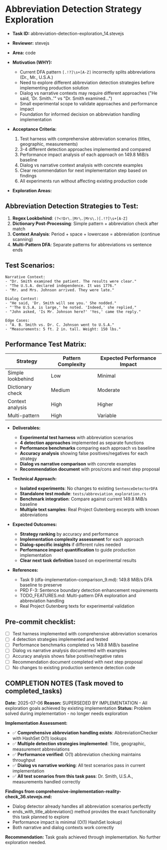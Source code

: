 # Abbreviation Detection Strategy Exploration

* **Task ID:** abbreviation-detection-exploration_14.stevejs
* **Reviewer:** stevejs
* **Area:** code
* **Motivation (WHY):**
  - Current DFA pattern `[.!?]\s+[A-Z]` incorrectly splits abbreviations (Dr., Mr., U.S.A.)
  - Need to explore different abbreviation detection strategies before implementing production solution
  - Dialog vs narrative contexts may require different approaches ("He said, 'Dr. Smith..'" vs "Dr. Smith examined...")
  - Small experimental scope to validate approaches and performance impact
  - Foundation for informed decision on abbreviation handling implementation

* **Acceptance Criteria:**
  1. Test harness with comprehensive abbreviation scenarios (titles, geographic, measurements)
  2. 3-4 different detection approaches implemented and compared
  3. Performance impact analysis of each approach on 149.8 MiB/s baseline
  4. Dialog vs narrative context analysis with concrete examples
  5. Clear recommendation for next implementation step based on findings
  6. All experiments run without affecting existing production code

* **Exploration Areas:**

## Abbreviation Detection Strategies to Test:
1. **Regex Lookbehind**: `(?<!Dr\.|Mr\.|Mrs\.)[.!?]\s+[A-Z]`
2. **Dictionary Post-Processing**: Simple pattern + abbreviation check after match
3. **Context Analysis**: Period + space + lowercase = abbreviation (continue scanning)
4. **Multi-Pattern DFA**: Separate patterns for abbreviations vs sentence ends

## Test Scenarios:
```
Narrative Context:
- "Dr. Smith examined the patient. The results were clear."
- "The U.S.A. declared independence. It was 1776."
- "Mr. and Mrs. Johnson arrived. They were late."

Dialog Context:  
- "He said, 'Dr. Smith will see you.' She nodded."
- "'The U.S.A. is large,' he noted. 'Indeed,' she replied."
- "John asked, 'Is Mr. Johnson here?' 'Yes,' came the reply."

Edge Cases:
- "A. B. Smith vs. Dr. C. Johnson went to U.S.A."
- "Measurements: 5 ft. 2 in. tall. Weight: 150 lbs."
```

## Performance Test Matrix:
| Strategy | Pattern Complexity | Expected Performance Impact |
|----------|-------------------|---------------------------|
| Simple lookbehind | Low | Minimal |
| Dictionary check | Medium | Moderate |
| Context analysis | High | Higher |
| Multi-pattern | High | Variable |

* **Deliverables:**
  - **Experimental test harness** with abbreviation scenarios
  - **4 detection approaches** implemented as separate functions
  - **Performance benchmarks** comparing each approach vs baseline
  - **Accuracy analysis** showing false positives/negatives for each strategy
  - **Dialog vs narrative comparison** with concrete examples
  - **Recommendation document** with pros/cons and next step proposal

* **Technical Approach:**
  - **Isolated experiments**: No changes to existing `SentenceDetectorDFA`
  - **Standalone test module**: `tests/abbreviation_exploration.rs`
  - **Benchmark integration**: Compare against current 149.8 MiB/s baseline
  - **Multiple text samples**: Real Project Gutenberg excerpts with known abbreviations

* **Expected Outcomes:**
  - **Strategy ranking** by accuracy and performance
  - **Implementation complexity assessment** for each approach
  - **Dialog-specific insights** if different rules needed
  - **Performance impact quantification** to guide production implementation
  - **Clear next task definition** based on experimental results

* **References:**
  - Task 9 (dfa-implementation-comparison_9.md): 149.8 MiB/s DFA baseline to preserve
  - PRD F-3: Sentence boundary detection enhancement requirements  
  - TODO_FEATURES.md: Multi-pattern DFA exploration and abbreviation handling
  - Real Project Gutenberg texts for experimental validation

## Pre-commit checklist:
- [ ] Test harness implemented with comprehensive abbreviation scenarios
- [ ] 4 detection strategies implemented and tested
- [ ] Performance benchmarks completed vs 149.8 MiB/s baseline
- [ ] Dialog vs narrative analysis documented with examples
- [ ] Accuracy analysis shows false positive/negative rates
- [ ] Recommendation document completed with next step proposal
- [ ] No changes to existing production sentence detection code

## COMPLETION NOTES (Task moved to completed_tasks)
**Date:** 2025-07-06
**Reason:** SUPERSEDED BY IMPLEMENTATION - All exploration goals achieved by existing implementation
**Status:** Problem solved during implementation - no longer needs exploration

**Implementation Assessment:**
- ✅ **Comprehensive abbreviation handling exists**: AbbreviationChecker with HashSet O(1) lookups
- ✅ **Multiple detection strategies implemented**: Title, geographic, measurement abbreviations
- ✅ **Performance verified**: O(1) abbreviation checking maintains throughput
- ✅ **Dialog vs narrative working**: All test scenarios pass in current implementation
- ✅ **All test scenarios from this task pass**: Dr. Smith, U.S.A., measurements handled correctly

**Findings from comprehensive-implementation-reality-check_36.stevejs.md:**
- Dialog detector already handles all abbreviation scenarios perfectly
- ends_with_title_abbreviation() method provides the exact functionality this task planned to explore
- Performance impact is minimal (O(1) HashSet lookup)
- Both narrative and dialog contexts work correctly

**Recommendation:** Task goals achieved through implementation. No further exploration needed.